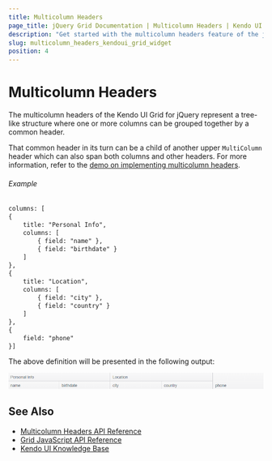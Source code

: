 ```yaml
---
title: Multicolumn Headers
page_title: jQuery Grid Documentation | Multicolumn Headers | Kendo UI
description: "Get started with the multicolumn headers feature of the jQuery Grid by Kendo UI allowing you to group together one or more columns by a common header."
slug: multicolumn_headers_kendoui_grid_widget
position: 4
---
```


# Multicolumn Headers

The multicolumn headers of the Kendo UI Grid for jQuery represent a tree-like structure where one or more columns can be grouped together by a common header.

That common header in its turn can be a child of another upper `MultiColumn` header which can also span both columns and other headers. For more information, refer to the [demo on implementing multicolumn headers](https://demos.telerik.com/kendo-ui/grid/multicolumnheaders).

###### Example

    columns: [
    {
        title: "Personal Info",
        columns: [
            { field: "name" },
            { field: "birthdate" }
        ]
    },
    {
        title: "Location",
        columns: [
            { field: "city" },
            { field: "country" }
        ]
    },
    {
        field: "phone"
    }]

The above definition will be presented in the following output:

<img src="multicolumn-headers.png">

## See Also

* [Multicolumn Headers API Reference](/api/javascript/ui/grid/configuration/columns.columns)
* [Grid JavaScript API Reference](/api/javascript/ui/grid)
* [Kendo UI Knowledge Base](/knowledge-base)
